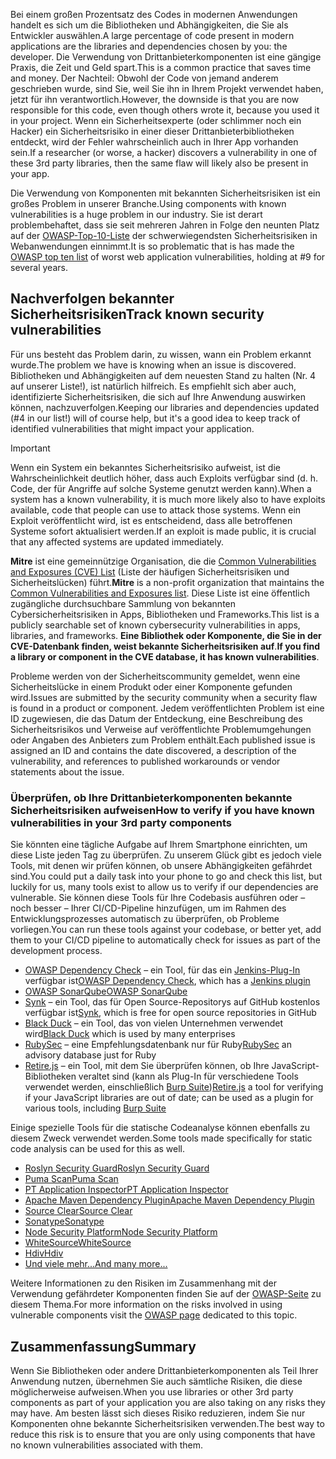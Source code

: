 <span data-ttu-id="2656b-101">Bei einem großen Prozentsatz des Codes in modernen Anwendungen handelt es sich um die Bibliotheken und Abhängigkeiten, die Sie als Entwickler auswählen.</span><span class="sxs-lookup"><span data-stu-id="2656b-101">A large percentage of code present in modern applications are the libraries and dependencies chosen by you: the developer.</span></span> <span data-ttu-id="2656b-102">Die Verwendung von Drittanbieterkomponenten ist eine gängige Praxis, die Zeit und Geld spart.</span><span class="sxs-lookup"><span data-stu-id="2656b-102">This is a common practice that saves time and money.</span></span> <span data-ttu-id="2656b-103">Der Nachteil: Obwohl der Code von jemand anderem geschrieben wurde, sind Sie, weil Sie ihn in Ihrem Projekt verwendet haben, jetzt für ihn verantwortlich.</span><span class="sxs-lookup"><span data-stu-id="2656b-103">However, the downside is that you are now responsible for this code, even though others wrote it, because you used it in your project.</span></span> <span data-ttu-id="2656b-104">Wenn ein Sicherheitsexperte (oder schlimmer noch ein Hacker) ein Sicherheitsrisiko in einer dieser Drittanbieterbibliotheken entdeckt, wird der Fehler wahrscheinlich auch in Ihrer App vorhanden sein.</span><span class="sxs-lookup"><span data-stu-id="2656b-104">If a researcher (or worse, a hacker) discovers a vulnerability in one of these 3rd party libraries, then the same flaw will likely also be present in your app.</span></span>

<span data-ttu-id="2656b-105">Die Verwendung von Komponenten mit bekannten Sicherheitsrisiken ist ein großes Problem in unserer Branche.</span><span class="sxs-lookup"><span data-stu-id="2656b-105">Using components with known vulnerabilities is a huge problem in our industry.</span></span> <span data-ttu-id="2656b-106">Sie ist derart problembehaftet, dass sie seit mehreren Jahren in Folge den neunten Platz auf der [OWASP-Top-10-Liste](https://www.owasp.org/index.php/Category:OWASP_Top_Ten_Project) der schwerwiegendsten Sicherheitsrisiken in Webanwendungen einnimmt.</span><span class="sxs-lookup"><span data-stu-id="2656b-106">It is so problematic that is has made the [OWASP top ten list](https://www.owasp.org/index.php/Category:OWASP_Top_Ten_Project) of worst web application vulnerabilities, holding at #9 for several years.</span></span>

## <a name="track-known-security-vulnerabilities"></a><span data-ttu-id="2656b-107">Nachverfolgen bekannter Sicherheitsrisiken</span><span class="sxs-lookup"><span data-stu-id="2656b-107">Track known security vulnerabilities</span></span>

<span data-ttu-id="2656b-108">Für uns besteht das Problem darin, zu wissen, wann ein Problem erkannt wurde.</span><span class="sxs-lookup"><span data-stu-id="2656b-108">The problem we have is knowing when an issue is discovered.</span></span> <span data-ttu-id="2656b-109">Bibliotheken und Abhängigkeiten auf dem neuesten Stand zu halten (Nr. 4 auf unserer Liste!), ist natürlich hilfreich. Es empfiehlt sich aber auch, identifizierte Sicherheitsrisiken, die sich auf Ihre Anwendung auswirken können, nachzuverfolgen.</span><span class="sxs-lookup"><span data-stu-id="2656b-109">Keeping our libraries and dependencies updated (#4 in our list!) will of course help, but it's a good idea to keep track of identified vulnerabilities that might impact your application.</span></span>

> [!IMPORTANT]
> <span data-ttu-id="2656b-110">Wenn ein System ein bekanntes Sicherheitsrisiko aufweist, ist die Wahrscheinlichkeit deutlich höher, dass auch Exploits verfügbar sind (d. h. Code, der für Angriffe auf solche Systeme genutzt werden kann).</span><span class="sxs-lookup"><span data-stu-id="2656b-110">When a system has a known vulnerability, it is much more likely also to have exploits available, code that people can use to attack those systems.</span></span> <span data-ttu-id="2656b-111">Wenn ein Exploit veröffentlicht wird, ist es entscheidend, dass alle betroffenen Systeme sofort aktualisiert werden.</span><span class="sxs-lookup"><span data-stu-id="2656b-111">If an exploit is made public, it is crucial that any affected systems are updated immediately.</span></span>

<span data-ttu-id="2656b-112">**Mitre** ist eine gemeinnützige Organisation, die die [Common Vulnerabilities and Exposures (CVE) List](https://cve.mitre.org) (Liste der häufigen Sicherheitsrisiken und Sicherheitslücken) führt.</span><span class="sxs-lookup"><span data-stu-id="2656b-112">**Mitre** is a non-profit organization that maintains the [Common Vulnerabilities and Exposures list](https://cve.mitre.org).</span></span> <span data-ttu-id="2656b-113">Diese Liste ist eine öffentlich zugängliche durchsuchbare Sammlung von bekannten Cybersicherheitsrisiken in Apps, Bibliotheken und Frameworks.</span><span class="sxs-lookup"><span data-stu-id="2656b-113">This list is a publicly searchable set of known cybersecurity vulnerabilities in apps, libraries, and frameworks.</span></span> <span data-ttu-id="2656b-114">**Eine Bibliothek oder Komponente, die Sie in der CVE-Datenbank finden, weist bekannte Sicherheitsrisiken auf**.</span><span class="sxs-lookup"><span data-stu-id="2656b-114">**If you find a library or component in the CVE database, it has known vulnerabilities**.</span></span>

<span data-ttu-id="2656b-115">Probleme werden von der Sicherheitscommunity gemeldet, wenn eine Sicherheitslücke in einem Produkt oder einer Komponente gefunden wird.</span><span class="sxs-lookup"><span data-stu-id="2656b-115">Issues are submitted by the security community when a security flaw is found in a product or component.</span></span> <span data-ttu-id="2656b-116">Jedem veröffentlichten Problem ist eine ID zugewiesen, die das Datum der Entdeckung, eine Beschreibung des Sicherheitsrisikos und Verweise auf veröffentlichte Problemumgehungen oder Angaben des Anbieters zum Problem enthält.</span><span class="sxs-lookup"><span data-stu-id="2656b-116">Each published issue is assigned an ID and contains the date discovered, a description of the vulnerability, and references to published workarounds or vendor statements about the issue.</span></span>

### <a name="how-to-verify-if-you-have-known-vulnerabilities-in-your-3rd-party-components"></a><span data-ttu-id="2656b-117">Überprüfen, ob Ihre Drittanbieterkomponenten bekannte Sicherheitsrisiken aufweisen</span><span class="sxs-lookup"><span data-stu-id="2656b-117">How to verify if you have known vulnerabilities in your 3rd party components</span></span>

<span data-ttu-id="2656b-118">Sie könnten eine tägliche Aufgabe auf Ihrem Smartphone einrichten, um diese Liste jeden Tag zu überprüfen. Zu unserem Glück gibt es jedoch viele Tools, mit denen wir prüfen können, ob unsere Abhängigkeiten gefährdet sind.</span><span class="sxs-lookup"><span data-stu-id="2656b-118">You could put a daily task into your phone to go and check this list, but luckily for us, many tools exist to allow us to verify if our dependencies are vulnerable.</span></span> <span data-ttu-id="2656b-119">Sie können diese Tools für Ihre Codebasis ausführen oder – noch besser – Ihrer CI/CD-Pipeline hinzufügen, um im Rahmen des Entwicklungsprozesses automatisch zu überprüfen, ob Probleme vorliegen.</span><span class="sxs-lookup"><span data-stu-id="2656b-119">You can run these tools against your codebase, or better yet, add them to your CI/CD pipeline to automatically check for issues as part of the development process.</span></span>

- <span data-ttu-id="2656b-120">[OWASP Dependency Check](https://www.owasp.org/index.php/OWASP_Dependency_Check) – ein Tool, für das ein [Jenkins-Plug-In](https://wiki.jenkins.io/display/JENKINS/OWASP+Dependency-Check+Plugin) verfügbar ist</span><span class="sxs-lookup"><span data-stu-id="2656b-120">[OWASP Dependency Check](https://www.owasp.org/index.php/OWASP_Dependency_Check), which has a [Jenkins plugin](https://wiki.jenkins.io/display/JENKINS/OWASP+Dependency-Check+Plugin)</span></span>
- [<span data-ttu-id="2656b-121">OWASP SonarQube</span><span class="sxs-lookup"><span data-stu-id="2656b-121">OWASP SonarQube</span></span>](https://www.owasp.org/index.php/OWASP_SonarQube_Project)
- <span data-ttu-id="2656b-122">[Synk](https://snyk.io) – ein Tool, das für Open Source-Repositorys auf GitHub kostenlos verfügbar ist</span><span class="sxs-lookup"><span data-stu-id="2656b-122">[Synk](https://snyk.io), which is free for open source repositories in GitHub</span></span>
- <span data-ttu-id="2656b-123">[Black Duck](https://www.blackducksoftware.com) – ein Tool, das von vielen Unternehmen verwendet wird</span><span class="sxs-lookup"><span data-stu-id="2656b-123">[Black Duck](https://www.blackducksoftware.com) which is used by many enterprises</span></span>
- <span data-ttu-id="2656b-124">[RubySec](https://rubysec.com) – eine Empfehlungsdatenbank nur für Ruby</span><span class="sxs-lookup"><span data-stu-id="2656b-124">[RubySec](https://rubysec.com) an advisory database just for Ruby</span></span>
- <span data-ttu-id="2656b-125">[Retire.js](https://github.com/retirejs/retire.js/) – ein Tool, mit dem Sie überprüfen können, ob Ihre JavaScript-Bibliotheken veraltet sind (kann als Plug-In für verschiedene Tools verwendet werden, einschließlich [Burp Suite](https://www.portswigger.net))</span><span class="sxs-lookup"><span data-stu-id="2656b-125">[Retire.js](https://github.com/retirejs/retire.js/) a tool for verifying if your JavaScript libraries are out of date; can be used as a plugin for various tools, including [Burp Suite](https://www.portswigger.net)</span></span>

<span data-ttu-id="2656b-126">Einige spezielle Tools für die statische Codeanalyse können ebenfalls zu diesem Zweck verwendet werden.</span><span class="sxs-lookup"><span data-stu-id="2656b-126">Some tools made specifically for static code analysis can be used for this as well.</span></span>

- [<span data-ttu-id="2656b-127">Roslyn Security Guard</span><span class="sxs-lookup"><span data-stu-id="2656b-127">Roslyn Security Guard</span></span>](https://dotnet-security-guard.github.io)
- [<span data-ttu-id="2656b-128">Puma Scan</span><span class="sxs-lookup"><span data-stu-id="2656b-128">Puma Scan</span></span>](https://pumascan.com)
- [<span data-ttu-id="2656b-129">PT Application Inspector</span><span class="sxs-lookup"><span data-stu-id="2656b-129">PT Application Inspector</span></span>](https://www.ptsecurity.com/ww-en/products/ai/)
- [<span data-ttu-id="2656b-130">Apache Maven Dependency Plugin</span><span class="sxs-lookup"><span data-stu-id="2656b-130">Apache Maven Dependency Plugin</span></span>](https://maven.apache.org/plugins/maven-dependency-plugin/)
- [<span data-ttu-id="2656b-131">Source Clear</span><span class="sxs-lookup"><span data-stu-id="2656b-131">Source Clear</span></span>](https://www.sourceclear.com)
- [<span data-ttu-id="2656b-132">Sonatype</span><span class="sxs-lookup"><span data-stu-id="2656b-132">Sonatype</span></span>](https://ossindex.sonatype.org)
- [<span data-ttu-id="2656b-133">Node Security Platform</span><span class="sxs-lookup"><span data-stu-id="2656b-133">Node Security Platform</span></span>](https://nodesecurity.io)
- [<span data-ttu-id="2656b-134">WhiteSource</span><span class="sxs-lookup"><span data-stu-id="2656b-134">WhiteSource</span></span>](https://www.whitesourcesoftware.com/what-is-whitesource/)
- [<span data-ttu-id="2656b-135">Hdiv</span><span class="sxs-lookup"><span data-stu-id="2656b-135">Hdiv</span></span>](https://hdivsecurity.com)
- [<span data-ttu-id="2656b-136">Und viele mehr...</span><span class="sxs-lookup"><span data-stu-id="2656b-136">And many more...</span></span>](https://www.owasp.org/index.php/Source_Code_Analysis_Tools)

<span data-ttu-id="2656b-137">Weitere Informationen zu den Risiken im Zusammenhang mit der Verwendung gefährdeter Komponenten finden Sie auf der [OWASP-Seite](https://www.owasp.org/index.php/Top_10-2017_A9-Using_Components_with_Known_Vulnerabilities) zu diesem Thema.</span><span class="sxs-lookup"><span data-stu-id="2656b-137">For more information on the risks involved in using vulnerable components visit the [OWASP page](https://www.owasp.org/index.php/Top_10-2017_A9-Using_Components_with_Known_Vulnerabilities) dedicated to this topic.</span></span>

## <a name="summary"></a><span data-ttu-id="2656b-138">Zusammenfassung</span><span class="sxs-lookup"><span data-stu-id="2656b-138">Summary</span></span>

<span data-ttu-id="2656b-139">Wenn Sie Bibliotheken oder andere Drittanbieterkomponenten als Teil Ihrer Anwendung nutzen, übernehmen Sie auch sämtliche Risiken, die diese möglicherweise aufweisen.</span><span class="sxs-lookup"><span data-stu-id="2656b-139">When you use libraries or other 3rd party components as part of your application you are also taking on any risks they may have.</span></span> <span data-ttu-id="2656b-140">Am besten lässt sich dieses Risiko reduzieren, indem Sie nur Komponenten ohne bekannte Sicherheitsrisiken verwenden.</span><span class="sxs-lookup"><span data-stu-id="2656b-140">The best way to reduce this risk is to ensure that you are only using components that have no known vulnerabilities associated with them.</span></span>
